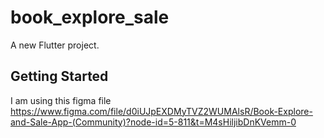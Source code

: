 # book_explore_sale

A new Flutter project.

## Getting Started

I am using this figma file 
https://www.figma.com/file/d0iUJpEXDMyTVZ2WUMAlsR/Book-Explore-and-Sale-App-(Community)?node-id=5-811&t=M4sHiljibDnKVemm-0
